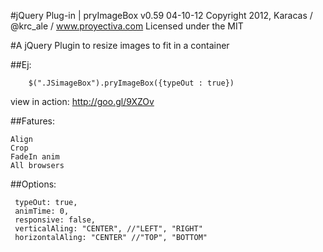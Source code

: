 #jQuery Plug-in | pryImageBox v0.59
04-10-12
Copyright 2012, Karacas / @krc_ale / www.proyectiva.com
Licensed under the MIT

#A jQuery Plugin to resize images to fit in a container

##Ej:
```
	$(".JSimageBox").pryImageBox({typeOut : true})

```
view in action:	http://goo.gl/9XZOv

##Fatures:
```
Align
Crop
FadeIn anim
All browsers
```

##Options:
```
 typeOut: true,
 animTime: 0,
 responsive: false,
 verticalAling: "CENTER", //"LEFT", "RIGHT"
 horizontalAling: "CENTER" //"TOP", "BOTTOM"
```

